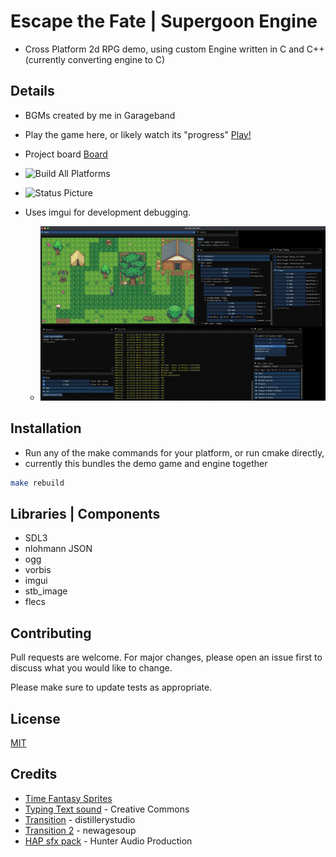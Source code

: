 # Escape the Fate | Supergoon Engine

- Cross Platform 2d RPG demo, using custom Engine written in C and C++ (currently converting engine to C)

## Details

- BGMs created by me in Garageband
- Play the game here, or likely watch its "progress" [Play!](https://escapethefate.supergoon.com)
- Project board [Board](https://github.com/users/kjblanchard/projects/11)
- ![Build All Platforms]( https://github.com/kjblanchard/etf/actions/workflows/build.yml/badge.svg)

- ![Status Picture](https://github.com/kjblanchard/etf/blob/master/img/state.gif?raw=true)
- Uses imgui for development debugging.
  - ![Status Picture](https://github.com/kjblanchard/etf/blob/master/img/debug.gif?raw=true)

## Installation

- Run any of the make commands for your platform, or run cmake directly,
- currently this bundles the demo game and engine together

```bash
make rebuild
```

## Libraries | Components

- SDL3
- nlohmann JSON
- ogg
- vorbis
- imgui
- stb_image
- flecs

## Contributing

Pull requests are welcome. For major changes, please open an issue first
to discuss what you would like to change.

Please make sure to update tests as appropriate.

## License

[MIT](https://choosealicense.com/licenses/mit/)

## Credits

- [Time Fantasy Sprites](https://finalbossblues.com/timefantasy/)
- [Typing Text sound](https://freesound.org/people/Sky_Motion/sounds/416777/) -  Creative Commons
- [Transition](https://freesound.org/people/distillerystudio/sounds/327754/) - distillerystudio
- [Transition 2](https://freesound.org/people/newagesoup/sounds/462089/) - newagesoup
- [HAP sfx pack](https://hunteraudio.itch.io/8bit-sfx-and-music-pack) - Hunter Audio Production
